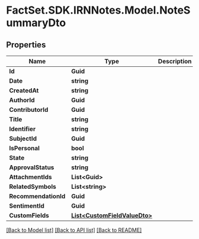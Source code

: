 # FactSet.SDK.IRNNotes.Model.NoteSummaryDto

## Properties

Name | Type | Description | Notes
------------ | ------------- | ------------- | -------------
**Id** | **Guid** |  | [optional] 
**Date** | **string** |  | [optional] 
**CreatedAt** | **string** |  | [optional] 
**AuthorId** | **Guid** |  | [optional] 
**ContributorId** | **Guid** |  | [optional] 
**Title** | **string** |  | [optional] 
**Identifier** | **string** |  | [optional] 
**SubjectId** | **Guid** |  | [optional] 
**IsPersonal** | **bool** |  | [optional] 
**State** | **string** |  | [optional] 
**ApprovalStatus** | **string** |  | [optional] 
**AttachmentIds** | **List&lt;Guid&gt;** |  | [optional] 
**RelatedSymbols** | **List&lt;string&gt;** |  | [optional] 
**RecommendationId** | **Guid** |  | [optional] 
**SentimentId** | **Guid** |  | [optional] 
**CustomFields** | [**List&lt;CustomFieldValueDto&gt;**](CustomFieldValueDto.md) |  | [optional] 

[[Back to Model list]](../README.md#documentation-for-models) [[Back to API list]](../README.md#documentation-for-api-endpoints) [[Back to README]](../README.md)

